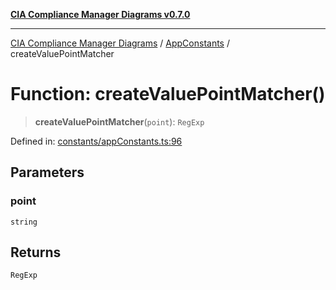 [**CIA Compliance Manager Diagrams v0.7.0**](../../../README.md)

***

[CIA Compliance Manager Diagrams](../../../globals.md) / [AppConstants](../README.md) / createValuePointMatcher

# Function: createValuePointMatcher()

> **createValuePointMatcher**(`point`): `RegExp`

Defined in: [constants/appConstants.ts:96](https://github.com/Hack23/cia-compliance-manager/blob/0a3ec5feaea6fcd6a9f03fda1b8552f4c9fbfab0/src/constants/appConstants.ts#L96)

## Parameters

### point

`string`

## Returns

`RegExp`
